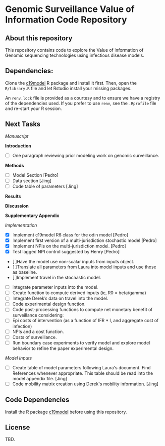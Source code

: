 # Genomic Surveillance Value of Information Code Repository

## About this repository

This repository contains code to explore the Value of Information of Genomic sequencing technologies using infectious disease models.

## Dependencies:

Clone the [c19model](https://code.rand.org/vaccination-research/c19model) R package and install it first. Then, open the `R/library.R` file and let Rstudio install your missing packages.

An `renv.lock` file is provided as a courtesy and to ensure we have a registry of the dependencies used. If you prefer to use `renv`, see the `.Rprofile` file and re-start your R session.

## Next Tasks

*Manuscript*

**Introduction**

- [ ] One paragraph reviewing prior modeling work on genomic surveillance.

**Methods**

- [ ] Model Section [Pedro]
- [ ] Data section [Jing]
- [ ] Code table of parameters [Jing]

**Results**

**Discussion**

**Supplementary Appendix**

*Implementation*

- [x] Implement c19model R6 class for the odin model [Pedro]
- [x] Implement first version of a multi-jurisdiction stochastic model [Pedro]
- [x] Implement NPIs on the multi-jurisdiction model. [Pedro]
- [x] Test lagged NPI control suggested by Henry [Pedro]
- [ ]Have the model use non-scalar inputs from inputs object.
- [ ]Translate all parameters from Laura into model inputs and use those as baseline.
- [ ]Implement travel in the stochastic model.
- [ ] integrate parameter inputs into the model.
- [ ] Create function to compute derived inputs (ie, R0 = beta/gamma)
- [ ] Integrate Derek’s data on travel into the model.
- [ ] Code experimental design function.
- [ ] Code post-processing functions to compute net monetary benefit of surveillance considering:
- [ ] Epi costs of intervention (as a function of IFR * I, and aggregate cost of infection)
- [ ] NPIs and a cost function.
- [ ] Costs of surveillance.
- [ ] Run boundary case experiments to verify model and explore model behavior to refine the paper experimental design.

*Model Inputs*

- [ ] Create table of model parameters following Laura's document. Find References whenever appropriate. This table should be read into the model appendix file. [Jing]
- [ ] Code mobility matrix creation using Derek's mobility information. [Jing]

## Code Dependencies

Install the R package [c19model](https://code.rand.org/vaccination-research/c19model) before using this repository.

## License
TBD.
